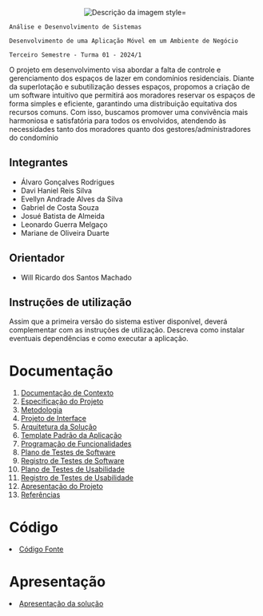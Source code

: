 

<p align="center">
  <img src="https://github.com/ICEI-PUC-Minas-PMV-ADS/pmv-ads-2024-1-e3-proj-mov-t1-meucondominio/blob/main/docs/img/meu__3_-removebg-preview.png" alt="Descrição da imagem style="width: 50%";>
</p>

`Análise e Desenvolvimento de Sistemas`

`Desenvolvimento de uma Aplicação Móvel em um Ambiente de Negócio`

`Terceiro Semestre - Turma 01 - 2024/1`

O projeto em desenvolvimento visa abordar a falta de controle e gerenciamento dos espaços de lazer em condomínios residenciais. Diante da superlotação e subutilização desses espaços, propomos a criação de um software intuitivo que permitirá aos moradores reservar os espaços de forma simples e eficiente, garantindo uma distribuição equitativa dos recursos comuns. Com isso, buscamos promover uma convivência mais harmoniosa e satisfatória para todos os envolvidos, atendendo às necessidades tanto dos moradores quanto dos gestores/administradores do condomínio

## Integrantes

* Álvaro Gonçalves Rodrigues
* Davi Haniel Reis Silva
* Evellyn Andrade Alves da Silva
* Gabriel de Costa Souza
* Josué Batista de Almeida
* Leonardo Guerra Melgaço
* Mariane de Oliveira Duarte

## Orientador

* Will Ricardo dos Santos Machado

## Instruções de utilização

Assim que a primeira versão do sistema estiver disponível, deverá complementar com as instruções de utilização. Descreva como instalar eventuais dependências e como executar a aplicação.

# Documentação

<ol>
<li><a href="docs/01-Documentação de Contexto.md"> Documentação de Contexto</a></li>
<li><a href="docs/02-Especificação do Projeto.md"> Especificação do Projeto</a></li>
<li><a href="docs/03-Metodologia.md"> Metodologia</a></li>
<li><a href="docs/04-Projeto de Interface.md"> Projeto de Interface</a></li>
<li><a href="docs/05-Arquitetura da Solução.md"> Arquitetura da Solução</a></li>
<li><a href="docs/06-Template Padrão da Aplicação.md"> Template Padrão da Aplicação</a></li>
<li><a href="docs/07-Programação de Funcionalidades.md"> Programação de Funcionalidades</a></li>
<li><a href="docs/08-Plano de Testes de Software.md"> Plano de Testes de Software</a></li>
<li><a href="docs/09-Registro de Testes de Software.md"> Registro de Testes de Software</a></li>
<li><a href="docs/10-Plano de Testes de Usabilidade.md"> Plano de Testes de Usabilidade</a></li>
<li><a href="docs/11-Registro de Testes de Usabilidade.md"> Registro de Testes de Usabilidade</a></li>
<li><a href="docs/12-Apresentação do Projeto.md"> Apresentação do Projeto</a></li>
<li><a href="docs/13-Referências.md"> Referências</a></li>
</ol>

# Código

<li><a href="src/README.md"> Código Fonte</a></li>

# Apresentação

<li><a href="presentation/README.md"> Apresentação da solução</a></li>
